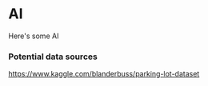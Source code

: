 # AI
Here's some AI

### Potential data sources
https://www.kaggle.com/blanderbuss/parking-lot-dataset

